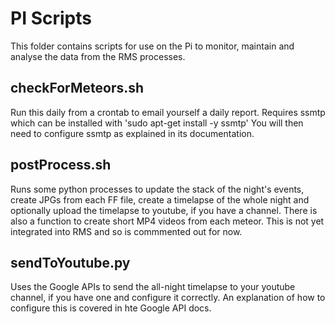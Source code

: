 PI Scripts
=========
This folder contains scripts for use on the Pi to monitor, maintain and analyse the
data from the RMS processes.

checkForMeteors.sh
------------------
Run this daily from a crontab to email yourself a daily report. 
Requires ssmtp which can be installed with 'sudo apt-get install -y ssmtp'
You will then need to configure ssmtp as explained in its documentation.

postProcess.sh
--------------
Runs some python processes to update the stack of the night's events, 
create JPGs from each FF file, create a timelapse of the whole night and 
optionally upload the timelapse to youtube, if you have a channel. 
There is also a function to create short MP4 videos from each meteor. This is
not yet integrated into RMS and so is commmented out for now. 

sendToYoutube.py
----------------
Uses the Google APIs to send the all-night timelapse to your youtube channel, if 
you have one and configure it correctly. An explanation of how to configure this
is covered in hte Google API docs. 
